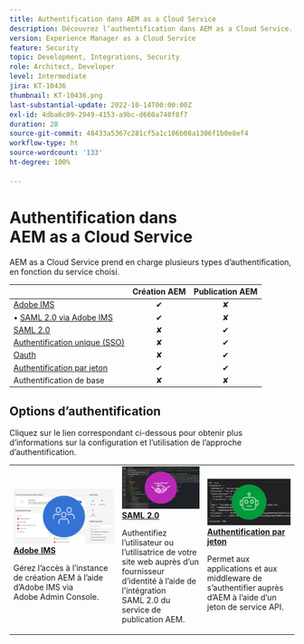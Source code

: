 ```yaml
---
title: Authentification dans AEM as a Cloud Service
description: Découvrez l’authentification dans AEM as a Cloud Service.
version: Experience Manager as a Cloud Service
feature: Security
topic: Development, Integrations, Security
role: Architect, Developer
level: Intermediate
jira: KT-10436
thumbnail: KT-10436.png
last-substantial-update: 2022-10-14T00:00:00Z
exl-id: 4dba6c09-2949-4153-a9bc-d660a740f8f7
duration: 28
source-git-commit: 48433a5367c281cf5a1c106b08a1306f1b0e8ef4
workflow-type: ht
source-wordcount: '133'
ht-degree: 100%

---
```


# Authentification dans AEM as a Cloud Service

AEM as a Cloud Service prend en charge plusieurs types d’authentification, en fonction du service choisi.

|                       | Création AEM | Publication AEM |
|-----------------------|:----------:|:-----------:|
| [Adobe IMS](../accessing/overview.md) | ✔ | ✘ |
| • [SAML 2.0 via Adobe IMS](https://experienceleague.adobe.com/docs/experience-manager-cloud-service/content/security/ims-support.html?lang=fr#how-to-set-up) | ✔ | ✘ |
| [SAML 2.0](./saml-2-0.md) | ✘ | ✔ |
| [Authentification unique (SSO)](https://experienceleague.adobe.com/docs/experience-manager-cloud-service/content/sites/authoring/personalization/user-and-group-sync-for-publish-tier.html?lang=fr#integration-with-an-idp) | ✘ | ✔ |
| [Oauth](https://experienceleague.adobe.com/docs/experience-manager-cloud-service/content/sites/authoring/personalization/user-and-group-sync-for-publish-tier.html?lang=fr#integration-with-an-idp) | ✘ | ✔ |
| [Authentification par jeton](../../headless-tutorial/authentication/overview.md) | ✔ | ✔ |
| Authentification de base | ✘ | ✘ |

## Options d’authentification

Cliquez sur le lien correspondant ci-dessous pour obtenir plus d’informations sur la configuration et l’utilisation de l’approche d’authentification.

<table>
  <tr>
   <td>
      <a  href="../accessing/overview.md"><img alt="Adobe IMS" src="./assets/card--adobe-ims.png"/></a>
      <div><strong><a href="../accessing/overview.md">Adobe IMS</a></strong></div>
      <p>
          Gérez l’accès à l’instance de création AEM à l’aide d’Adobe IMS via Adobe Admin Console.
      </p>
    </td>   
   <td>
      <a  href="./saml-2-0.md"><img alt="SAML 2.0" src="./assets/card--saml-2-0.png"/></a>
      <div><strong><a href="./saml-2-0.md">SAML 2.0</a></strong></div>
      <p>
        Authentifiez l’utilisateur ou l’utilisatrice de votre site web auprès d’un fournisseur d’identité à l’aide de l’intégration SAML 2.0 du service de publication AEM.
      </p>
    </td>   
   <td>
      <a  href="../../headless-tutorial/authentication/overview.md"><img alt="Jeton" src="./assets/card--token.png"/></a>
      <div><strong><a href="../../headless-tutorial/authentication/overview.md">Authentification par jeton</a></strong></div>
      <p>
        Permet aux applications et aux middleware de s’authentifier auprès d’AEM à l’aide d’un jeton de service API.
      </p>
    </td>   
  </tr>
</table>
